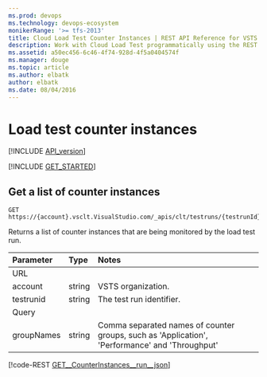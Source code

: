 ```yaml
---
ms.prod: devops
ms.technology: devops-ecosystem
monikerRange: '>= tfs-2013'
title: Cloud Load Test Counter Instances | REST API Reference for VSTS 
description: Work with Cloud Load Test programmatically using the REST APIs for VSTS .
ms.assetid: a50ec456-6c46-4f74-928d-4f5a0404574f
ms.manager: douge
ms.topic: article
ms.author: elbatk
author: elbatk
ms.date: 08/04/2016
---
```


# Load test counter instances
[!INCLUDE [API_version](../_data/version.md)]

[!INCLUDE [GET_STARTED](../_data/get-started.md)]

## Get a list of counter instances

```no-highlight
GET https://{account}.vsclt.VisualStudio.com/_apis/clt/testruns/{testrunId}/counterinstances
```

Returns a list of counter instances that are being monitored by the load test run.

| Parameter       | Type    | Notes
|:----------------|:--------|:-------------------------------------------------------------------------------------------------------------
| URL
| account         | string  | VSTS organization.
| testrunid       | string  | The test run identifier.
| Query
| groupNames      | string  | Comma separated names of counter groups, such as 'Application', 'Performance' and 'Throughput'

[!code-REST [GET__CounterInstances__run__json](./_data/counterinstances/GET__CounterInstances__run_.json)]

